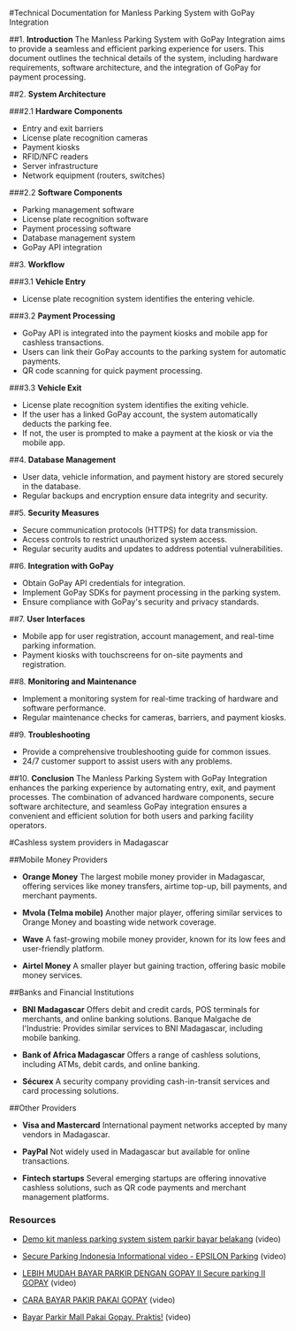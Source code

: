 #Technical Documentation for Manless Parking System with GoPay Integration

##1. **Introduction**
   The Manless Parking System with GoPay Integration aims to provide a seamless and efficient parking experience for users. This document outlines the technical details of the system, including hardware requirements, software architecture, and the integration of GoPay for payment processing.

##2. **System Architecture**

###2.1 **Hardware Components**
   - Entry and exit barriers
   - License plate recognition cameras
   - Payment kiosks
   - RFID/NFC readers
   - Server infrastructure
   - Network equipment (routers, switches)

###2.2 **Software Components**
   - Parking management software
   - License plate recognition software
   - Payment processing software
   - Database management system
   - GoPay API integration

##3. **Workflow**

###3.1 **Vehicle Entry**
   - License plate recognition system identifies the entering vehicle.

###3.2 **Payment Processing**
   - GoPay API is integrated into the payment kiosks and mobile app for cashless transactions.
   - Users can link their GoPay accounts to the parking system for automatic payments.
   - QR code scanning for quick payment processing.

###3.3 **Vehicle Exit**
   - License plate recognition system identifies the exiting vehicle.
   - If the user has a linked GoPay account, the system automatically deducts the parking fee.
   - If not, the user is prompted to make a payment at the kiosk or via the mobile app.

##4. **Database Management**
   - User data, vehicle information, and payment history are stored securely in the database.
   - Regular backups and encryption ensure data integrity and security.

##5. **Security Measures**
   - Secure communication protocols (HTTPS) for data transmission.
   - Access controls to restrict unauthorized system access.
   - Regular security audits and updates to address potential vulnerabilities.

##6. **Integration with GoPay**
   - Obtain GoPay API credentials for integration.
   - Implement GoPay SDKs for payment processing in the parking system.
   - Ensure compliance with GoPay's security and privacy standards.

##7. **User Interfaces**
   - Mobile app for user registration, account management, and real-time parking information.
   - Payment kiosks with touchscreens for on-site payments and registration.

##8. **Monitoring and Maintenance**
   - Implement a monitoring system for real-time tracking of hardware and software performance.
   - Regular maintenance checks for cameras, barriers, and payment kiosks.

##9. **Troubleshooting**
   - Provide a comprehensive troubleshooting guide for common issues.
   - 24/7 customer support to assist users with any problems.

##10. **Conclusion**
   The Manless Parking System with GoPay Integration enhances the parking experience by automating entry, exit, and payment processes. The combination of advanced hardware components, secure software architecture, and seamless GoPay integration ensures a convenient and efficient solution for both users and parking facility operators.

#Cashless system providers in Madagascar

##Mobile Money Providers

- **Orange Money**
The largest mobile money provider in Madagascar, offering services like money transfers, airtime top-up, bill payments, and merchant payments.

- **Mvola (Telma mobile)**
Another major player, offering similar services to Orange Money and boasting wide network coverage.

- **Wave**
A fast-growing mobile money provider, known for its low fees and user-friendly platform.

- **Airtel Money**
A smaller player but gaining traction, offering basic mobile money services.

##Banks and Financial Institutions

- **BNI Madagascar**
Offers debit and credit cards, POS terminals for merchants, and online banking solutions.
Banque Malgache de l'Industrie: Provides similar services to BNI Madagascar, including mobile banking.

- **Bank of Africa Madagascar**
Offers a range of cashless solutions, including ATMs, debit cards, and online banking.

- **Sécurex**
A security company providing cash-in-transit services and card processing solutions.

##Other Providers

- **Visa and Mastercard**
International payment networks accepted by many vendors in Madagascar.

- **PayPal**
Not widely used in Madagascar but available for online transactions.

- **Fintech startups**
Several emerging startups are offering innovative cashless solutions, such as QR code payments and merchant management platforms.

### Resources

- [Demo kit manless parking system sistem parkir bayar belakang](https://www.youtube.com/watch?v=eL5bTREc_Zw&ab_channel=RonaldKurniawan) (video)

- [Secure Parking Indonesia Informational video - EPSILON Parking](https://www.youtube.com/watch?v=V7-d9EV5Hyw&ab_channel=FOCUSbyDozens) (video)

- [LEBIH MUDAH BAYAR PARKIR DENGAN GOPAY II Secure parking II GOPAY](https://www.youtube.com/watch?v=kARuhNN0hqM&ab_channel=ajiegbastian) (video)

- [CARA BAYAR PAKIR PAKAI GOPAY](https://www.youtube.com/watch?v=IFPkrQbIPK4&ab_channel=T3TutorialTipsTrik) (video)

- [Bayar Parkir Mall Pakai Gopay. Praktis!](https://www.youtube.com/watch?v=d7DJpLOfvCc&ab_channel=KETUKID) (video)

